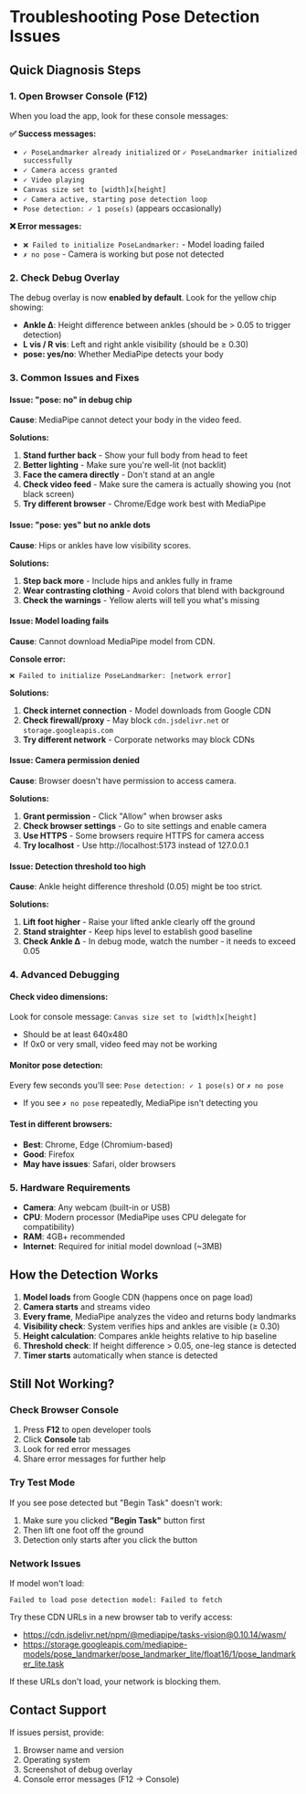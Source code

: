 # Troubleshooting Pose Detection Issues

## Quick Diagnosis Steps

### 1. Open Browser Console (F12)
When you load the app, look for these console messages:

**✅ Success messages:**
- `✓ PoseLandmarker already initialized` or `✓ PoseLandmarker initialized successfully`
- `✓ Camera access granted`
- `✓ Video playing`
- `Canvas size set to [width]x[height]`
- `✓ Camera active, starting pose detection loop`
- `Pose detection: ✓ 1 pose(s)` (appears occasionally)

**❌ Error messages:**
- `❌ Failed to initialize PoseLandmarker:` - Model loading failed
- `✗ no pose` - Camera is working but pose not detected

### 2. Check Debug Overlay
The debug overlay is now **enabled by default**. Look for the yellow chip showing:
- **Ankle Δ**: Height difference between ankles (should be > 0.05 to trigger detection)
- **L vis / R vis**: Left and right ankle visibility (should be ≥ 0.30)
- **pose: yes/no**: Whether MediaPipe detects your body

### 3. Common Issues and Fixes

#### Issue: "pose: no" in debug chip
**Cause**: MediaPipe cannot detect your body in the video feed.

**Solutions:**
1. **Stand further back** - Show your full body from head to feet
2. **Better lighting** - Make sure you're well-lit (not backlit)
3. **Face the camera directly** - Don't stand at an angle
4. **Check video feed** - Make sure the camera is actually showing you (not black screen)
5. **Try different browser** - Chrome/Edge work best with MediaPipe

#### Issue: "pose: yes" but no ankle dots
**Cause**: Hips or ankles have low visibility scores.

**Solutions:**
1. **Step back more** - Include hips and ankles fully in frame
2. **Wear contrasting clothing** - Avoid colors that blend with background
3. **Check the warnings** - Yellow alerts will tell you what's missing

#### Issue: Model loading fails
**Cause**: Cannot download MediaPipe model from CDN.

**Console error:** 
```
❌ Failed to initialize PoseLandmarker: [network error]
```

**Solutions:**
1. **Check internet connection** - Model downloads from Google CDN
2. **Check firewall/proxy** - May block `cdn.jsdelivr.net` or `storage.googleapis.com`
3. **Try different network** - Corporate networks may block CDNs

#### Issue: Camera permission denied
**Cause**: Browser doesn't have permission to access camera.

**Solutions:**
1. **Grant permission** - Click "Allow" when browser asks
2. **Check browser settings** - Go to site settings and enable camera
3. **Use HTTPS** - Some browsers require HTTPS for camera access
4. **Try localhost** - Use http://localhost:5173 instead of 127.0.0.1

#### Issue: Detection threshold too high
**Cause**: Ankle height difference threshold (0.05) might be too strict.

**Solutions:**
1. **Lift foot higher** - Raise your lifted ankle clearly off the ground
2. **Stand straighter** - Keep hips level to establish good baseline
3. **Check Ankle Δ** - In debug mode, watch the number - it needs to exceed 0.05

### 4. Advanced Debugging

#### Check video dimensions:
Look for console message: `Canvas size set to [width]x[height]`
- Should be at least 640x480
- If 0x0 or very small, video feed may not be working

#### Monitor pose detection:
Every few seconds you'll see: `Pose detection: ✓ 1 pose(s)` or `✗ no pose`
- If you see `✗ no pose` repeatedly, MediaPipe isn't detecting you

#### Test in different browsers:
- **Best**: Chrome, Edge (Chromium-based)
- **Good**: Firefox
- **May have issues**: Safari, older browsers

### 5. Hardware Requirements
- **Camera**: Any webcam (built-in or USB)
- **CPU**: Modern processor (MediaPipe uses CPU delegate for compatibility)
- **RAM**: 4GB+ recommended
- **Internet**: Required for initial model download (~3MB)

## How the Detection Works

1. **Model loads** from Google CDN (happens once on page load)
2. **Camera starts** and streams video
3. **Every frame**, MediaPipe analyzes the video and returns body landmarks
4. **Visibility check**: System verifies hips and ankles are visible (≥ 0.30)
5. **Height calculation**: Compares ankle heights relative to hip baseline
6. **Threshold check**: If height difference > 0.05, one-leg stance is detected
7. **Timer starts** automatically when stance is detected

## Still Not Working?

### Check Browser Console
1. Press **F12** to open developer tools
2. Click **Console** tab
3. Look for red error messages
4. Share error messages for further help

### Try Test Mode
If you see pose detected but "Begin Task" doesn't work:
1. Make sure you clicked **"Begin Task"** button first
2. Then lift one foot off the ground
3. Detection only starts after you click the button

### Network Issues
If model won't load:
```
Failed to load pose detection model: Failed to fetch
```
Try these CDN URLs in a new browser tab to verify access:
- https://cdn.jsdelivr.net/npm/@mediapipe/tasks-vision@0.10.14/wasm/
- https://storage.googleapis.com/mediapipe-models/pose_landmarker/pose_landmarker_lite/float16/1/pose_landmarker_lite.task

If these URLs don't load, your network is blocking them.

## Contact Support
If issues persist, provide:
1. Browser name and version
2. Operating system
3. Screenshot of debug overlay
4. Console error messages (F12 → Console)
